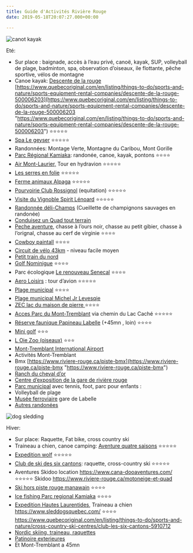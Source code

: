 ```yaml
---
title: Guide d'Activités Rivière Rouge
date: 2019-05-18T20:07:27.000+00:00

---
```

![canot kayak](https://abchalet.com/static/uploads/a10.jpg "canot kayak")

Eté:

* Sur place : baignade, accès à l’eau privé, canoë, kayak, SUP, volleyball de plage, badminton, spa, observation d’oiseaux, ile flottante,  pêche sportive, vélos de montagne
* Canoe kayak: [Descente de la rouge]( https://goo.gl/maps/6SFppcyR4kQqNB2R9) [https://www.quebecoriginal.com/en/listing/things-to-do/sports-and-nature/sports-equipment-rental-companies/descente-de-la-rouge-500006203](https://www.quebecoriginal.com/en/listing/things-to-do/sports-and-nature/sports-equipment-rental-companies/descente-de-la-rouge-500006203 "https://www.quebecoriginal.com/en/listing/things-to-do/sports-and-nature/sports-equipment-rental-companies/descente-de-la-rouge-500006203")  ⭐️⭐️⭐️⭐️⭐️
* [Spa Le geyser](https://www.quebecoriginal.com/en/listing/things-to-do/entertainment/spas/spa-le-geyser-373176494)    ⭐️⭐️⭐️⭐️⭐️
* Randonnées: Montage Verte, Montagne du Caribou, Mont Gorille
* [Parc Régional Kamiaka](https://reservoirkiamika.org/): randonée, canoe, kayak, pontons  ⭐️⭐️⭐️⭐️
* [Air Mont-Laurier,](https://www.airmontlaurier.com/transport-aerien-hydravion-quebec/) Tour en hydravion   ⭐️⭐️⭐️⭐️⭐️
* [Les serres en folie](https://goo.gl/maps/aLmnhdzCktpTR7Ff8 ) ⭐️⭐️⭐️⭐️⭐️
* [Ferme animaux Alpaga](https://alpagahl.ca/)  ⭐️⭐️⭐️⭐️⭐️
* [Pourvoirie Club Rossignol](https://g.page/ClubRossignol?share) (equitation)  ⭐️⭐️⭐️⭐️⭐️
* [Visite du Vignoble Spirit Lénoard]( https://www.quebecoriginal.com/en/listing/things-to-do/heritage-sites-and-attractions/industrial-tours/vignoble-spirit-leonard-396641966 ) ⭐️⭐️⭐️⭐️⭐️
* [Randonnée déli-Champs](http://www.champignonssauvages.com/) (Cueillette de champignons sauvages en randonée) 
* [Conduisez un Quad tout terrain](https://www.riviere-rouge.ca/motoneige-et-quad) 
* [Peche aventure](https://www.sepaq.com/rf/rom/ ), chasse à l’ours noir, chasse au petit gibier, chasse à l’orignal, chasse au cerf de virginie  ⭐️⭐️⭐️⭐️
* [Cowboy paintall]( https://www.cowboypaintball.ca/)  ⭐️⭐️⭐️⭐️
* [Circuit de vélo 43km](https://www.velo-hautes-laurentides.qc.ca/circuits/Riviere-Rouge.html) - niveau facile moyen 
* [Petit train du nord ](https://goo.gl/maps/1NZmS48WV1yfrdf48)
* [Golf Nominigue](https://goo.gl/maps/dpfRc7zvRRLFMoTP6)  ⭐️⭐️⭐️⭐️
* Parc écologique [Le renouveau Senecal](https://www.quebecoriginal.com/en/listing/things-to-do/sports-and-nature/regional-parks/parc-ecologique-le-renouveau-rosaire-senecal-368968107)  ⭐️⭐️⭐️⭐️
* [Aero Loisirs](http://www.aeroloisirs.com/fr/accueil/index.php ) : tour d’avion ⭐️⭐️⭐️⭐️⭐️
* [Plage municipal](https://www.quebecoriginal.com/en/listing/things-to-do/sports-and-nature/beaches/plage-municipale-du-grand-lac-nominingue-7852004)  ⭐️⭐️⭐️⭐️
* [Plage municipal Michel Jr Levesqie]( https://www.quebecoriginal.com/en/listing/things-to-do/sports-and-nature/beaches/plage-michel-jr-levesque-7853362)
* [ZEC lac du maison de pierre ](https://zecmaisondepierre.reseauzec.com/)  ⭐️⭐️⭐️⭐️
* [Acces Parc du Mont-Tremblant](https://goo.gl/maps/bkfknvPYSsye563i6) via chemin du Lac Caché  ⭐️⭐️⭐️⭐️⭐️
* [Réserve faunique Papineau Labelle](https://goo.gl/maps/cXkmAT8ssHiKvjih6) (+45mn , loin)  ⭐️⭐️⭐️⭐️
* [Mini golf](https://goo.gl/maps/RGTLZjFUAEBxMoTZ7)   ⭐️⭐️⭐️
* [L Oie Zoo (oiseaux)](https://goo.gl/maps/MfwZy5bAvYFT4Ffz8)  ⭐️⭐️⭐️
* [Mont-Tremblant International Airport](https://goo.gl/maps/8ZSYh8fZrUGwohQw7) 
* Activités Mont-Tremblant
* Bmx [https://www.riviere-rouge.ca/piste-bmx](https://www.riviere-rouge.ca/piste-bmx "https://www.riviere-rouge.ca/piste-bmx")
* [Ranch du cheval d’or](http://www.ranchduchevaldor.com/) 
* [Centre d’exposition de la gare de rivière rouge](https://www.quebecoriginal.com/en/listing/things-to-do/heritage-sites-and-attractions/art-galleries/centre-dexposition-de-la-gare-de-riviere-rouge-11369003) 
* [Parc municipal](https://goo.gl/maps/kksiMw4BM6cEFcVX6) avec tennis, foot, parc pour enfants : 
* Volleyball de plage
* [Musée ferroviaire](https://www.quebecoriginal.com/en/listing/things-to-do/heritage-sites-and-attractions/museums-and-historic-sites/musee-ferroviaire-gare-de-labelle-385705594) gare de Labelle 
* [Autres randonées](https://www.riviere-rouge.ca/randonnee-pedestre) 

![dog sledding](https://abchalet.com/static/uploads/expedition-wolf.jpg "dog sledding")

Hiver:

* Sur place: Raquette, Fat bike, cross country ski
* Traineau a chien, canoe camping: [Aventure quatre saisons](https://goo.gl/maps/ANHJDqDzy3Mr7PS27)  ⭐️⭐️⭐️⭐️⭐️
* [Expedition wolf](https://www.quebecoriginal.com/en/listing/things-to-do/sports-and-nature/outdoor-and-adventure/expedition-wolf-10483573)   ⭐️⭐️⭐️⭐️⭐️
* [Club de ski des six cantons](https://goo.gl/maps/8mPxwZ5siEuBU7sx5): raquette, cross-country ski  ⭐️⭐️⭐️⭐️⭐️
* Aventures Skidoo location https://www.cana-dooaventures.com/  ⭐️⭐️⭐️⭐️⭐️ Skidoo https://www.riviere-rouge.ca/motoneige-et-quad
* [Ski hors piste rouge manawain](https://goo.gl/maps/6TatHsVxBPuqnJx29)  ⭐️⭐️⭐️⭐️
* [Ice fishing Parc regional Kamiaka](https://goo.gl/maps/VHP2Jy3GTdNto4Gq6)  ⭐️⭐️⭐️⭐️
* [Expedition Hautes Laurentides](https://goo.gl/maps/6Y2egLSmHN9zdzDR7), Traineau a chien   https://www.sleddogsquebec.com/ ⭐️⭐️⭐️⭐️ https://www.quebecoriginal.com/en/listing/things-to-do/sports-and-nature/cross-country-ski-centres/club-les-six-cantons-5910712
* [Nordic skiing, traineau, raquettes ](https://reservoirkiamika.org/)
* [Patinoire exterieures]( https://www.riviere-rouge.ca/patinoires-exterieures)
* Et Mont-Tremblant a 45mn